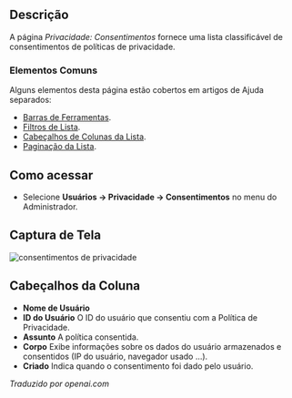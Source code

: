 <!-- Filename: Help4.x:Privacy:_Consents  / Display title: Privacidade: Consentimentos -->

## Descrição

A página *Privacidade: Consentimentos* fornece uma lista classificável de consentimentos de políticas de privacidade.

### Elementos Comuns

Alguns elementos desta página estão cobertos em artigos de Ajuda separados:

* [Barras de Ferramentas](jdocmanual?article=help/common-elements/toolbars).
* [Filtros de Lista](jdocmanual?article=help/common-elements/list-filters).
* [Cabeçalhos de Colunas da Lista](jdocmanual?article=help/common-elements/list-column-headers).
* [Paginação da Lista](jdocmanual?article=help/common-elements/list-pagination).

## Como acessar

- Selecione **Usuários → Privacidade → Consentimentos** no menu do Administrador.

## Captura de Tela

![consentimentos de privacidade](../../../pt/images/privacy/consentimentos-de-privacidade.png)

## Cabeçalhos da Coluna

*  **Nome de Usuário**
*  **ID do Usuário** O ID do usuário que consentiu com a Política de Privacidade.
*  **Assunto** A política consentida.
*  **Corpo** Exibe informações sobre os dados do usuário armazenados e
    consentidos (IP do usuário, navegador usado ...).
*  **Criado** Indica quando o consentimento foi dado pelo usuário.

*Traduzido por openai.com*

